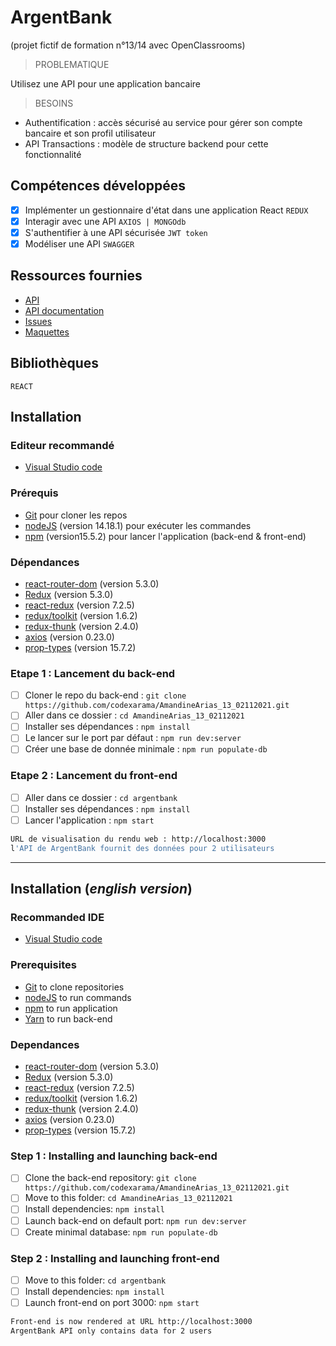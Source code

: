 # ArgentBank

(projet fictif de formation n°13/14 avec OpenClassrooms)

> PROBLEMATIQUE

Utilisez une API pour une application bancaire

> BESOINS

- Authentification : accès sécurisé au service pour gérer son compte bancaire et son profil utilisateur
- API Transactions : modèle de structure backend pour cette fonctionnalité

## Compétences développées

- [x] Implémenter un gestionnaire d'état dans une application React `REDUX`
- [x] Interagir avec une API `AXIOS | MONGOdb`
- [x] S'authentifier à une API sécurisée `JWT token`
- [x] Modéliser une API `SWAGGER`

## Ressources fournies

* [API](https://github.com/OpenClassrooms-Student-Center/Project-10-Bank-API)
* [API documentation](http://localhost:3001/api-docs/)
* [Issues](https://github.com/OpenClassrooms-Student-Center/Project-10-Bank-API/tree/master/.github/ISSUE_TEMPLATE)
* [Maquettes](https://github.com/codexarama/AmandineArias_13_02112021/tree/main/designs/wireframes)

## Bibliothèques

    REACT

## Installation 

### Editeur recommandé

* [Visual Studio code](https://code.visualstudio.com/)

### Prérequis

* [Git](https://git-scm.com/) pour cloner les repos
* [nodeJS](https://nodejs.org/fr/) (version 14.18.1) pour exécuter les commandes
* [npm](https://www.npmjs.com/) (version15.5.2) pour lancer l'application (back-end & front-end)

### Dépendances

*  [react-router-dom](https://reactrouter.com/web/guides/quick-start) (version 5.3.0) 
*  [Redux](https://redux.js.org/introduction/getting-started) (version 5.3.0) 
*  [react-redux](https://react-redux.js.org/introduction/getting-started) (version 7.2.5)  
*  [redux/toolkit](https://redux-toolkit.js.org/introduction/getting-started) (version 1.6.2)
*  [redux-thunk](https://redux.js.org/usage/writing-logic-thunks) (version 2.4.0)
*  [axios](https://www.npmjs.com/package/axios) (version 0.23.0) 
*  [prop-types](https://www.npmjs.com/package/prop-types) (version 15.7.2)

### Etape 1 : Lancement du back-end

- [ ] Cloner le repo du back-end : `git clone https://github.com/codexarama/AmandineArias_13_02112021.git`
- [ ] Aller dans ce dossier : `cd AmandineArias_13_02112021`
- [ ] Installer ses dépendances : `npm install`
- [ ] Le lancer sur le port par défaut : `npm run dev:server`
- [ ] Créer une base de donnée minimale : `npm run populate-db`

### Etape 2 : Lancement du front-end
- [ ] Aller dans ce dossier : `cd argentbank`
- [ ] Installer ses dépendances : `npm install`
- [ ] Lancer l'application : `npm start`

```bash
URL de visualisation du rendu web : http://localhost:3000
l'API de ArgentBank fournit des données pour 2 utilisateurs
```

---------------------------

## Installation (_english version_)

### Recommanded IDE

* [Visual Studio code](https://code.visualstudio.com/)

### Prerequisites

* [Git](https://git-scm.com/) to clone repositories
* [nodeJS](https://nodejs.org/fr/) to run commands
* [npm](https://www.npmjs.com/) to run application
* [Yarn](https://yarnpkg.com/) to run back-end

### Dependances

*  [react-router-dom](https://reactrouter.com/web/guides/quick-start) (version 5.3.0) 
*  [Redux](https://redux.js.org/introduction/getting-started) (version 5.3.0) 
*  [react-redux](https://react-redux.js.org/introduction/getting-started) (version 7.2.5)  
*  [redux/toolkit](https://redux-toolkit.js.org/introduction/getting-started) (version 1.6.2)
*  [redux-thunk](https://redux.js.org/usage/writing-logic-thunks) (version 2.4.0)
*  [axios](https://www.npmjs.com/package/axios) (version 0.23.0) 
*  [prop-types](https://www.npmjs.com/package/prop-types) (version 15.7.2)

### Step 1 : Installing and launching back-end

- [ ] Clone the back-end repository: `git clone https://github.com/codexarama/AmandineArias_13_02112021.git`
- [ ] Move to this folder: `cd AmandineArias_13_02112021`
- [ ] Install dependencies: `npm install`
- [ ] Launch back-end on default port: `npm run dev:server`
- [ ] Create minimal database: `npm run populate-db`

### Step 2 : Installing and launching front-end

- [ ] Move to this folder: `cd argentbank`
- [ ] Install dependencies: `npm install`
- [ ] Launch front-end on port 3000: `npm start`

```bash
Front-end is now rendered at URL http://localhost:3000
ArgentBank API only contains data for 2 users
```


